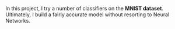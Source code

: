 In this project, I try a number of classifiers on the **MNIST dataset**. Ultimately, I build a fairly accurate model without resorting to Neural Networks.
